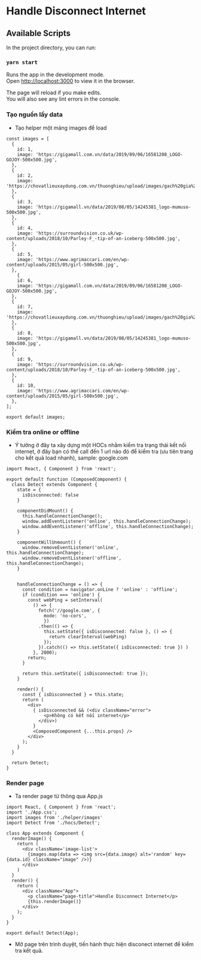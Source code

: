 # Handle Disconnect Internet


## Available Scripts

In the project directory, you can run:

### `yarn start`

Runs the app in the development mode.<br />
Open [http://localhost:3000](http://localhost:3000) to view it in the browser.

The page will reload if you make edits.<br />
You will also see any lint errors in the console.

### Tạo nguồn lấy data

- Tạo helper một mảng images để load

```
const images = [
  {
    id: 1,
    image: 'https://gigamall.com.vn/data/2019/09/06/16581208_LOGO-GOJOY-500x500.jpg',
  },
  {
    id: 2,
    image: 'https://chovatlieuxaydung.com.vn/thuonghieu/upload/images/gach%20gia%20go%2050x50%20ma%209543.png',
  },
  {
    id: 3,
    image: 'https://gigamall.vn/data/2019/08/05/14245381_logo-mumuso-500x500.jpg',
  },
  {
    id: 4,
    image: 'https://surroundvision.co.uk/wp-content/uploads/2018/10/Parley-F_-tip-of-an-iceberg-500x500.jpg',
  },
  {
    id: 5,
    image: 'https://www.agrimaccari.com/en/wp-content/uploads/2015/05/girl-500x500.jpg',
  },
    {
    id: 6,
    image: 'https://gigamall.com.vn/data/2019/09/06/16581208_LOGO-GOJOY-500x500.jpg',
  },
  {
    id: 7,
    image: 'https://chovatlieuxaydung.com.vn/thuonghieu/upload/images/gach%20gia%20go%2050x50%20ma%209543.png',
  },
  {
    id: 8,
    image: 'https://gigamall.vn/data/2019/08/05/14245381_logo-mumuso-500x500.jpg',
  },
  {
    id: 9,
    image: 'https://surroundvision.co.uk/wp-content/uploads/2018/10/Parley-F_-tip-of-an-iceberg-500x500.jpg',
  },
  {
    id: 10,
    image: 'https://www.agrimaccari.com/en/wp-content/uploads/2015/05/girl-500x500.jpg',
  },
];

export default images;

```

### Kiểm tra online or offline

- Ý tưởng ở đây ta xây dựng một HOCs nhằm kiểm tra trạng thái kết nối internet, ở đây bạn có thể call đến 1 url nào đó để kiểm tra (ưu tiên trang cho kết quả load nhanh), sample: google.com

```
import React, { Component } from 'react';

export default function (ComposedComponent) {
  class Detect extends Component {
    state = {
      isDisconnected: false
    }

    componentDidMount() {
      this.handleConnectionChange();
      window.addEventListener('online', this.handleConnectionChange);
      window.addEventListener('offline', this.handleConnectionChange);
    }

    componentWillUnmount() {
      window.removeEventListener('online', this.handleConnectionChange);
      window.removeEventListener('offline', this.handleConnectionChange);
    }


    handleConnectionChange = () => {
      const condition = navigator.onLine ? 'online' : 'offline';
      if (condition === 'online') {
        const webPing = setInterval(
          () => {
            fetch('//google.com', {
              mode: 'no-cors',
              })
            .then(() => {
              this.setState({ isDisconnected: false }, () => {
                return clearInterval(webPing)
              });
            }).catch(() => this.setState({ isDisconnected: true }) )
          }, 2000);
        return;
      }

      return this.setState({ isDisconnected: true });
    }

    render() {
      const { isDisconnected } = this.state;
      return (
        <div>
          { isDisconnected && (<div className="error">
              <p>Không có kết nối internet</p>
            </div>)
          }
          <ComposedComponent {...this.props} />
        </div>
      );
    }
  }

  return Detect;
}

```

### Render page
- Ta render page từ thông qua App.js

```
import React, { Component } from 'react';
import './App.css';
import images from './helper/images'
import Detect from './hocs/Detect';

class App extends Component {
  renderImage() {
    return (
      <div className='image-list'>
        {images.map(data => <img src={data.image} alt='random' key={data.id} className="image" />)}
      </div>
    )
  }
  render() {
    return (
      <div className="App">
        <p className="page-title">Handle Disconnect Internet</p>
        {this.renderImage()}
      </div>
    );
  }
}

export default Detect(App);

```

- Mở page trên trình duyệt, tiến hành thực hiện disconect internet để kiểm tra kết quả.
